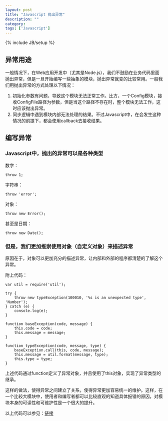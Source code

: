 ```yaml
---
layout: post
title: "Javascript 抛出异常"
description: ""
category: 
tags: ['Javascript']
---
```

{% include JB/setup %}
## 异常用途

一般情况下，在Web应用开发中（尤其是Node.js），我们不鼓励在业务代码里面抛出异常，但是一旦开始编写一些抽象的模块，抛出异常就变的比较常用。一般我们用抛出异常的方式处理以下情况：

1. 初始化参数有问题，导致这个模块无法正常工作。比方，一个Config模块，接收ConfigFile路径为参数，但是当这个路径不存在时，整个模块无法工作，这时应该抛出异常。
2. 同步逻辑中遇到模块内部无法处理的结果。不过Javascript中，在会发生这种情况的前提下，都会使用callback去接收结果。

## 编写异常

### Javascript中，抛出的异常可以是各种类型

数字：

    throw 1;

字符串：

    throw 'error';

对象：

    throw new Error();

甚至是日期：

    throw new Date();

### 但是，我们更加推崇使用对象（自定义对象）来描述异常

原因在于，对象可以更加充分的描述异常，让内部和外部的程序都清楚的了解这个异常。

附上代码：

    var util = require('util');

    try {
        throw new typeException(100010, '%s is an unexpected type', 'Number');
    } catch (e) {
        console.log(e);
    }
  
    function baseException(code, message) {
        this.code = code;
        this.message = message;
    }
  
    function typeException(code, message, type) {
        baseException.call(this, code, message);
        this.message = util.format(message, type);
        this.type = type;
    }

上述代码通过function定义了异常对象，并且使用了this对象，实现了异常类型的继承。

这样的做法，使得异常之间建立了关系，使得异常更加容易统一的维护。这样，在一个比较大模块中，使用者和编写者都可以比较直观的知道具体报错的原因，对模块本身的可读性和可维护性是一个很大的提升。
  
以上代码可以参见：[链接](https://github.com/roychen-7/javascript-test/blob/master/throw/index.js)
